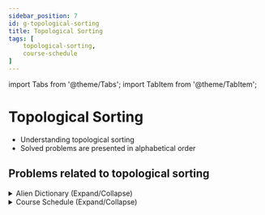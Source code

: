 ```yaml
---
sidebar_position: 7 
id: g-topological-sorting 
title: Topological Sorting
tags: [
    topological-sorting,
    course-schedule
]
---
```


import Tabs from '@theme/Tabs';
import TabItem from '@theme/TabItem';

# Topological Sorting 

- Understanding topological sorting
- Solved problems are presented in alphabetical order

## Problems related to topological sorting 

<details> 
<summary> Alien Dictionary (Expand/Collapse) </summary> 

### [↗ Alien Dictionary](../data-structures/k-graphs.md/)

</details>

<details> 
<summary> Course Schedule (Expand/Collapse) </summary> 

### [↗ See LeetCode Problem #207](https://leetcode.com/problems/course-schedule/)

<Tabs>
<TabItem value="java" label="Java">

```java showLineNumbers
public class Solution {
    public static void main(String[] args) {
        System.out.println("Hello, world!");
    }
}
```

</TabItem>
</Tabs>

</details>